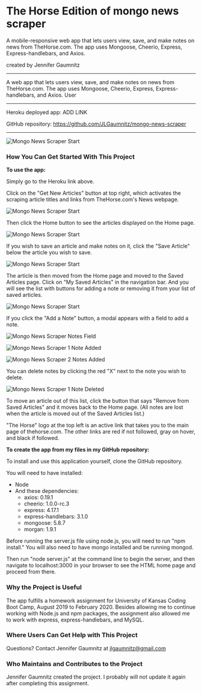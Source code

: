 # The Horse Edition of mongo news scraper
A mobile-responsive web app that lets users view, save, and make notes on news from TheHorse.com. The app uses Mongoose, Cheerio, Express, Express-handlebars, and Axios.

created by Jennifer Gaumnitz
____________

A web app that lets users view, save, and make notes on news from TheHorse.com. The app uses Mongoose, Cheerio, Express, Express-handlebars, and Axios. User

- - - -
Heroku deployed app: ADD LINK

GitHub repository: https://github.com/JLGaumnitz/mongo-news-scraper
- - - -

![Mongo News Scraper Start](./imagesForReadme/mongo_news_scraper_01_start.PNG)

### How You Can Get Started With This Project ###

<strong>To use the app:</strong> 

Simply go to the Heroku link above. 

Click on the "Get New Articles" button at top right, which activates the scraping article titles and links from TheHorse.com's News webpage.

![Mongo News Scraper Start](./imagesForReadme/mongo_news_scraper_02_button_to_scrape.PNG)

Then click the Home button to see the articles displayed on the Home page. 

![Mongo News Scraper Start](./imagesForReadme/mongo_news_scraper_03_articles_scraped.PNG)

If you wish to save an article and make notes on it, click the "Save Article" below the article you wish to save.

![Mongo News Scraper Start](./imagesForReadme/mongo_news_scraper_04_saved_articles_start.PNG)

The article is then moved from the Home page and moved to the Saved Articles page. Click on "My Saved Articles" in the navigation bar. And you will see the list with buttons for adding a note or removing it from your list of saved articles.

![Mongo News Scraper Start](./imagesForReadme/mongo_news_scraper_05_saved_articles_list.PNG)

If you click the "Add a Note" button, a modal appears with a field to add a note.

![Mongo News Scraper Notes Field](./imagesForReadme/mongo_news_scraper_06_notes_modal.PNG)

![Mongo News Scraper 1 Note Added](./imagesForReadme/mongo_news_scraper_07_notes_modal_with_1_note_added.PNG)

![Mongo News Scraper 2 Notes Added](./imagesForReadme/mongo_news_scraper_08_notes_modal_with_2_notes_added.PNG)

You can delete notes by clicking the red "X" next to the note you wish to delete.

![Mongo News Scraper 1 Note Deleted](./imagesForReadme/mongo_news_scraper_09_notes_modal_with_1_note_deleted.PNG)

To move an article out of this list, click the button that says "Remove from Saved Articles" and it moves back to the Home page. (All notes are lost when the article is moved out of the Saved Articles list.)

"The Horse" logo at the top left is an active link that takes you to the main page of thehorse.com. The other links are red if not followed, gray on hover, and black if followed.


<strong>To create the app from my files in my GitHub repository:</strong> 

To install and use this application yourself, clone the GitHub repository. 

You will need to have installed:

* Node
* And these dependencies: 
    * axios: 0.19.1
    * cheerio: 1.0.0-rc.3
    * express: 4.17.1
    * express-handlebars: 3.1.0
    * mongoose: 5.8.7
    * morgan: 1.9.1 

Before running the server.js file using node.js, you will need to run "npm install." You will also need to have mongo installed and be running mongod.

Then run "node server.js" at the command line to begin the server, and then navigate to localhost:3000 in your browser to see the HTML home page and proceed from there.

### Why the Project is Useful ###

  The app fulfills a homework assignment for University of Kansas Coding Boot Camp, August 2019 to February 2020. Besides allowing me to continue working with Node.js and npm packages, the assignment also allowed me to work with express, express-handlebars, and MySQL.

### Where Users Can Get Help with This Project ###

  Questions? Contact Jennifer Gaumnitz at jlgaumnitz@gmail.com

### Who Maintains and Contributes to the Project ###

  Jennifer Gaumnitz created the project. I probably will not update it again after completing this assignment. 
